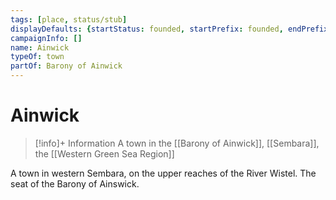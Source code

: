 ```yaml
---
tags: [place, status/stub]
displayDefaults: {startStatus: founded, startPrefix: founded, endPrefix: destroyed, endStatus: destroyed}
campaignInfo: []
name: Ainwick
typeOf: town
partOf: Barony of Ainwick
---
```

# Ainwick
>[!info]+ Information
> A town in the [[Barony of Ainwick]], [[Sembara]], the [[Western Green Sea Region]]

A town in western Sembara, on the upper reaches of the River Wistel. The seat of the Barony of Ainswick. 